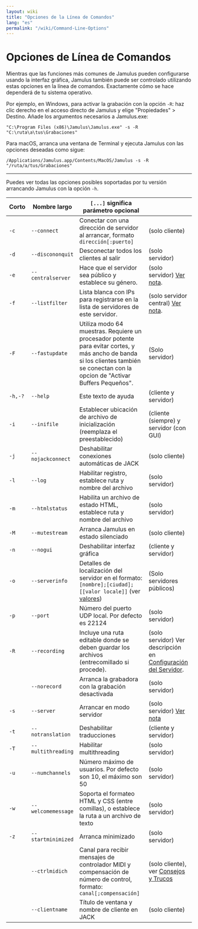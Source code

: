 ```yaml
---
layout: wiki
title: "Opciones de la Línea de Comandos"
lang: "es"
permalink: "/wiki/Command-Line-Options"
---
```


# Opciones de Línea de Comandos

Mientras que las funciones más comunes de Jamulus pueden configurarse usando la interfaz gráfica, Jamulus también puede ser controlado utilizando estas opciones en la línea de comandos. Exactamente cómo se hace dependerá de tu sistema operativo.

Por ejemplo, en Windows, para activar la grabación con la opción `-R`: haz clic derecho en el acceso directo de Jamulus y elige "Propiedades" > Destino. Añade los argumentos necesarios a Jamulus.exe:

```shell
"C:\Program Files (x86)\Jamulus\Jamulus.exe" -s -R "C:\ruta\a\tus\Grabaciones"
```

Para macOS, arranca una ventana de Terminal y ejecuta Jamulus con las opciones deseadas como sigue:

```shell
/Applications/Jamulus.app/Contents/MacOS/Jamulus -s -R "/ruta/a/tus/Grabaciones"
```

***

Puedes ver todas las opciones posibles soportadas por tu versión arrancando Jamulus con la opción `-h`.


| Corto | Nombre largo | `[...]` significa parámetro opcional | |
|-------|--------------|--------------------------------------|-|
|    `-c` |`--connect`        | Conectar con una dirección de servidor al arrancar, formato `dirección[:puerto]` | (solo cliente) |
|    `-d` |`--discononquit`   | Desconectar todos los clientes al salir | (solo servidor) |
|    `-e` |`--centralserver`  | Hace que el servidor sea público y establece su género. |  (solo servidor) [Ver nota](Choosing-a-Server-Type#1-público). |
|    `-f` |`--listfilter`     | Lista blanca con IPs para registrarse en la lista de servidores de este servidor. | (solo servidor central) [Ver nota](Choosing-a-Server-Type#3-central). |
|    `-F` |`--fastupdate`     | Utiliza modo 64 muestras. Requiere un procesador potente para evitar cortes, y más ancho de banda si los clientes también se conectan con la opcion de "Activar Buffers Pequeños". | (Solo servidor) |
| `-h,-?` |`--help`           | Este texto de ayuda | (cliente y servidor) |
|    `-i` |`--inifile`        | Establecer ubicación de archivo de inicialización (reemplaza el preestablecido) | (cliente (siempre) y servidor (con GUI) |
|    `-j` |`--nojackconnect`  | Deshabilitar conexiones automáticas de JACK | (solo cliente) |
|    `-l` |`--log`            | Habilitar registro, establece ruta y nombre del archivo | (solo servidor) |
|    `-m` |`--htmlstatus`     | Habilita un archivo de estado HTML, establece ruta y nombre del archivo | (solo servidor) |
|    `-M` |`--mutestream`     | Arranca Jamulus en estado silenciado | (solo cliente) |
|    `-n` |`--nogui`          | Deshabilitar interfaz gráfica  | (cliente y servidor) |
|    `-o` |`--serverinfo`     | Detalles de localización del servidor en el formato: <br/>`[nombre];[ciudad];[[valor locale]]` (ver [valores](https://doc.qt.io/qt-5/qlocale.html#Country-enum)) | (Solo servidores públicos) |
|    `-p` |`--port`           | Número del puerto UDP local. Por defecto es 22124 | (solo servidor) |
|    `-R` |`--recording`      | Incluye una ruta editable donde se deben guardar los archivos (entrecomillado si procede). | (solo servidor) Ver descripción en [Configuración del Servidor](Server-Win-Mac#grabación). |
|       |`--norecord`       | Arranca la grabadora con la grabación desactivada| (solo servidor) |
|    `-s` |`--server`         | Arrancar en modo servidor | (solo servidor) [Ver nota](Choosing-a-Server-Type) |
|    `-t` |`--notranslation`  | Deshabilitar traducciones | (cliente y servidor) |
|    `-T` |`--multithreading` | Habilitar multithreading | (solo servidor) |
|    `-u` |`--numchannels`    | Número máximo de usuarios. Por defecto son 10, el máximo son 50 | (solo servidor) |
|    `-w` |`--welcomemessage` | Soporta el formateo HTML y CSS (entre comillas), o establece la ruta a un archivo de texto | (solo servidor) |
|    `-z` |`--startminimized` | Arranca minimizado | (solo servidor) |
|       |`--ctrlmidich`     | Canal para recibir mensajes de controlador MIDI y compensación de número de control, formato: `canal[;compensación]` | (solo cliente), ver [Consejos y Trucos](Tips-Tricks-More#utilizar-ctrlmidich-para-controladores-midi) |
|       |`--clientname`     | Título de ventana y nombre de cliente en JACK | (solo cliente) | |
